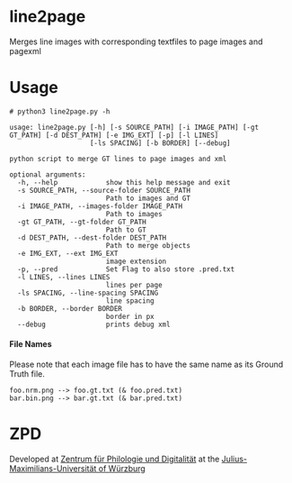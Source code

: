 # line2page
Merges line images with corresponding textfiles to page images and pagexml

# Usage

```
# python3 line2page.py -h

usage: line2page.py [-h] [-s SOURCE_PATH] [-i IMAGE_PATH] [-gt GT_PATH] [-d DEST_PATH] [-e IMG_EXT] [-p] [-l LINES]
                    [-ls SPACING] [-b BORDER] [--debug]

python script to merge GT lines to page images and xml

optional arguments:
  -h, --help            show this help message and exit
  -s SOURCE_PATH, --source-folder SOURCE_PATH
                        Path to images and GT
  -i IMAGE_PATH, --images-folder IMAGE_PATH
                        Path to images
  -gt GT_PATH, --gt-folder GT_PATH
                        Path to GT
  -d DEST_PATH, --dest-folder DEST_PATH
                        Path to merge objects
  -e IMG_EXT, --ext IMG_EXT
                        image extension
  -p, --pred            Set Flag to also store .pred.txt
  -l LINES, --lines LINES
                        lines per page
  -ls SPACING, --line-spacing SPACING
                        line spacing
  -b BORDER, --border BORDER
                        border in px
  --debug               prints debug xml
```

#### File Names
Please note that each image file has to have the same name as its Ground Truth file.
```
foo.nrm.png --> foo.gt.txt (& foo.pred.txt)
bar.bin.png --> bar.gt.txt (& bar.pred.txt)
```

# ZPD
Developed at [Zentrum für Philologie und Digitalität](https://www.uni-wuerzburg.de/en/zpd/startseite/) at the [Julius-Maximilians-Universität of Würzburg](https://www.uni-wuerzburg.de/en/home/)
